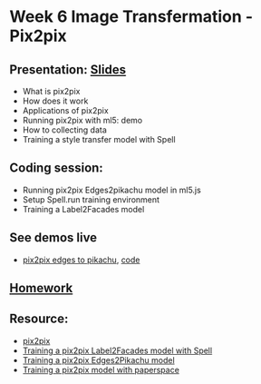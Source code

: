 # Week 6 Image Transfermation - Pix2pix

## Presentation: [Slides](https://docs.google.com/presentation/d/1v3NBEwDakIlOuvU15nLBFSaoPdaJ3M6n-bVozMTGxWU/edit?usp=sharing)
- What is pix2pix
- How does it work
- Applications of pix2pix
- Running pix2pix with ml5: demo
- How to collecting data
- Training a style transfer model with Spell

## Coding session:
- Running pix2pix Edges2pikachu model in ml5.js
- Setup Spell.run training environment
- Training a Label2Facades model

## See demos live
- [pix2pix edges to pikachu](https://yining1023.github.io/machine-learning-for-the-web/week6-pix2pix/pix2pix-ml5/Pix2Pix_callback/), [code](https://github.com/yining1023/machine-learning-for-the-web/tree/master/week6-pix2pix/pix2pix-ml5/Pix2Pix_callback)

## [Homework](https://github.com/yining1023/machine-learning-for-the-web/wiki/week-4)

## Resource:
- [pix2pix](https://phillipi.github.io/pix2pix/)
- [Training a pix2pix Label2Facades model with Spell](https://github.com/yining1023/pix2pix_spell)
- [Training a pix2pix Edges2Pikachu model](https://github.com/yining1023/pix2pix_tensorflowjs_lite)
- [Training a pix2pix model with paperspace](https://blog.paperspace.com/generating-interactive-pix2pix-models/)
